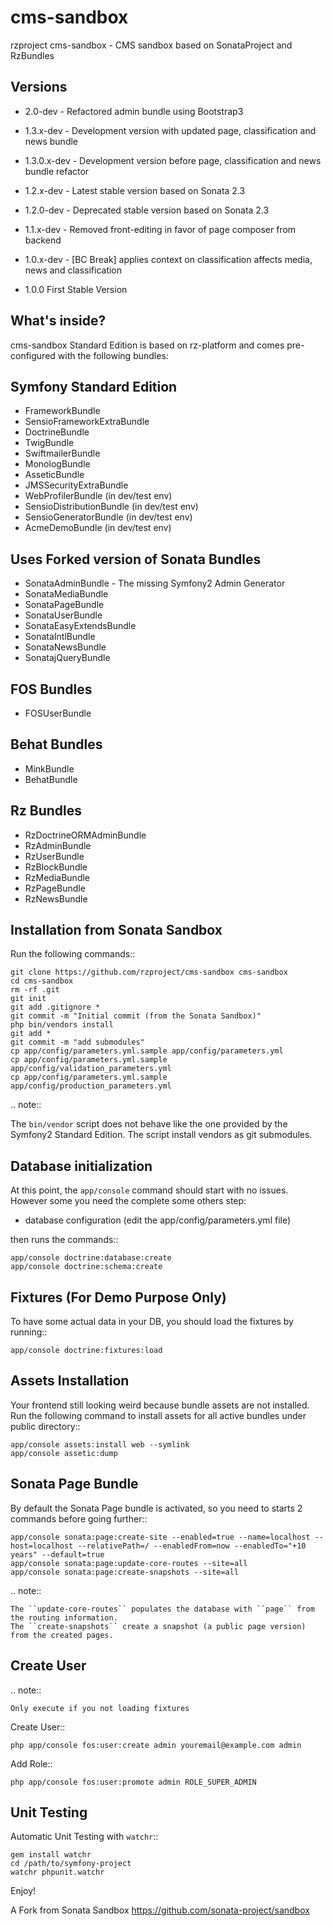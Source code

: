 cms-sandbox
===========

rzproject cms-sandbox - CMS sandbox based on SonataProject and RzBundles

Versions
--------

* 2.0-dev - Refactored admin bundle using Bootstrap3

* 1.3.x-dev - Development version with updated page, classification and news bundle

* 1.3.0.x-dev - Development version before page, classification and news bundle refactor

* 1.2.x-dev - Latest stable version based on Sonata 2.3 

* 1.2.0-dev - Deprecated stable version based on Sonata 2.3 

* 1.1.x-dev - Removed front-editing in favor of page composer from backend

* 1.0.x-dev - [BC Break] applies context on classification affects media, news and classification

* 1.0.0 First Stable Version


What's inside?
--------------

cms-sandbox Standard Edition is based on rz-platform and comes pre-configured with the following bundles:

Symfony Standard Edition
------------------------

* FrameworkBundle
* SensioFrameworkExtraBundle
* DoctrineBundle
* TwigBundle
* SwiftmailerBundle
* MonologBundle
* AsseticBundle
* JMSSecurityExtraBundle
* WebProfilerBundle (in dev/test env)
* SensioDistributionBundle (in dev/test env)
* SensioGeneratorBundle (in dev/test env)
* AcmeDemoBundle (in dev/test env)

Uses Forked version of Sonata Bundles
-------------------------------------

* SonataAdminBundle - The missing Symfony2 Admin Generator
* SonataMediaBundle
* SonataPageBundle
* SonataUserBundle
* SonataEasyExtendsBundle
* SonataIntlBundle
* SonataNewsBundle
* SonatajQueryBundle



FOS Bundles
-----------

* FOSUserBundle


Behat Bundles
-------------

* MinkBundle
* BehatBundle


Rz Bundles
----------

* RzDoctrineORMAdminBundle
* RzAdminBundle
* RzUserBundle
* RzBlockBundle
* RzMediaBundle
* RzPageBundle
* RzNewsBundle


Installation from Sonata Sandbox
--------------------------------

Run the following commands::

    git clone https://github.com/rzproject/cms-sandbox cms-sandbox
    cd cms-sandbox
    rm -rf .git
    git init
    git add .gitignore *
    git commit -m "Initial commit (from the Sonata Sandbox)"
    php bin/vendors install
    git add *
    git commit -m "add submodules"
    cp app/config/parameters.yml.sample app/config/parameters.yml
    cp app/config/parameters.yml.sample app/config/validation_parameters.yml
    cp app/config/parameters.yml.sample app/config/production_parameters.yml

.. note::

  The ``bin/vendor`` script does not behave like the one provided by the Symfony2 Standard Edition.
  The script install vendors as git submodules.


Database initialization
-----------------------

At this point, the ``app/console`` command should start with no issues. However some you need the complete some others step:

* database configuration (edit the app/config/parameters.yml file)

then runs the commands::

    app/console doctrine:database:create
    app/console doctrine:schema:create

Fixtures (For Demo Purpose Only)
--------------------------------

To have some actual data in your DB, you should load the fixtures by running::

    app/console doctrine:fixtures:load


Assets Installation
-------------------

Your frontend still looking weird because bundle assets are not installed. Run the following command to install assets for all active bundles under public directory::

    app/console assets:install web --symlink
    app/console assetic:dump



Sonata Page Bundle
------------------

By default the Sonata Page bundle is activated, so you need to starts 2 commands before going further::

    app/console sonata:page:create-site --enabled=true --name=localhost --host=localhost --relativePath=/ --enabledFrom=now --enabledTo="+10 years" --default=true
    app/console sonata:page:update-core-routes --site=all
    app/console sonata:page:create-snapshots --site=all

.. note::

    The ``update-core-routes`` populates the database with ``page`` from the routing information.
    The ``create-snapshots`` create a snapshot (a public page version) from the created pages.


Create User
-----------

.. note::

    Only execute if you not loading fixtures

Create User::

    php app/console fos:user:create admin youremail@example.com admin

Add Role::

    php app/console fos:user:promote admin ROLE_SUPER_ADMIN


Unit Testing
------------

Automatic Unit Testing with ``watchr``::

    gem install watchr
    cd /path/to/symfony-project
    watchr phpunit.watchr



Enjoy!

A Fork from Sonata Sandbox https://github.com/sonata-project/sandbox
